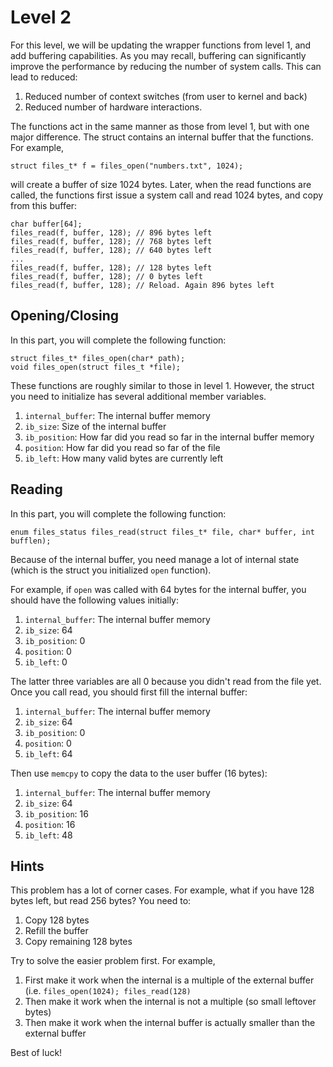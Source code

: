 # Level 2

For this level, we will be updating the wrapper functions from level 1, and add buffering capabilities. As you may
recall, buffering can significantly improve the performance by reducing the number of system calls. This can lead to
reduced:

1. Reduced number of context switches (from user to kernel and back)
2. Reduced number of hardware interactions.

The functions act in the same manner as those from level 1, but with one major difference. The struct contains an
internal buffer that the functions. For example, 

    struct files_t* f = files_open("numbers.txt", 1024);

will create a buffer of size 1024 bytes. Later, when the read functions are called, the functions first issue a
system call and read 1024 bytes, and copy from this buffer:

    char buffer[64];
    files_read(f, buffer, 128); // 896 bytes left
    files_read(f, buffer, 128); // 768 bytes left
    files_read(f, buffer, 128); // 640 bytes left
    ...
    files_read(f, buffer, 128); // 128 bytes left
    files_read(f, buffer, 128); // 0 bytes left
    files_read(f, buffer, 128); // Reload. Again 896 bytes left

## Opening/Closing

In this part, you will complete the following function:

    struct files_t* files_open(char* path);
    void files_open(struct files_t *file);

These functions are roughly similar to those in level 1. However, the struct you need to initialize has several
additional member variables.

1. `internal_buffer`: The internal buffer memory
2. `ib_size`: Size of the internal buffer
3. `ib_position`: How far did you read so far in the internal buffer memory
4. `position`: How far did you read so far of the file
5. `ib_left`: How many valid bytes are currently left

## Reading

In this part, you will complete the following function:

    enum files_status files_read(struct files_t* file, char* buffer, int bufflen);

Because of the internal buffer, you need manage a lot of internal state (which is the struct you initialized `open`
function).

For example, if `open` was called with 64 bytes for the internal buffer, you should have the following values
initially:

1. `internal_buffer`: The internal buffer memory
2. `ib_size`: 64
3. `ib_position`: 0
4. `position`: 0
5. `ib_left`: 0

The latter three variables are all 0 because you didn't read from the file yet. Once you call read, you should first
fill the internal buffer:

1. `internal_buffer`: The internal buffer memory
2. `ib_size`: 64
3. `ib_position`: 0
4. `position`: 0
5. `ib_left`: 64

Then use `memcpy` to copy the data to the user buffer (16 bytes):

1. `internal_buffer`: The internal buffer memory
2. `ib_size`: 64
3. `ib_position`: 16
4. `position`: 16
5. `ib_left`: 48

## Hints

This problem has a lot of corner cases. For example, what if you have 128 bytes left, but read 256 bytes? You need to:

1. Copy 128 bytes
2. Refill the buffer
3. Copy remaining 128 bytes

Try to solve the easier problem first. For example,

1. First make it work when the internal is a multiple of the external buffer (i.e. `files_open(1024);
   files_read(128)`
2. Then make it work when the internal is not a multiple (so small leftover bytes)
3. Then make it work when the internal buffer is actually smaller than the external buffer

Best of luck!
